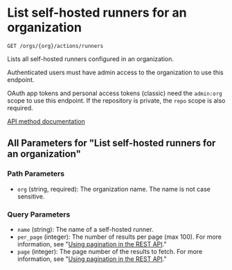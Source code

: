 # List self-hosted runners for an organization

`GET /orgs/{org}/actions/runners`

Lists all self-hosted runners configured in an organization.

Authenticated users must have admin access to the organization to use this endpoint.

OAuth app tokens and personal access tokens (classic) need the `admin:org` scope to use this endpoint. If the repository is private, the `repo` scope is also required.

[API method documentation](https://docs.github.com/rest/actions/self-hosted-runners#list-self-hosted-runners-for-an-organization)

## All Parameters for "List self-hosted runners for an organization"

### Path Parameters

- `org` (string, required): The organization name. The name is not case sensitive.
### Query Parameters

- `name` (string): The name of a self-hosted runner.
- `per_page` (integer): The number of results per page (max 100). For more information, see "[Using pagination in the REST API](https://docs.github.com/rest/using-the-rest-api/using-pagination-in-the-rest-api)."
- `page` (integer): The page number of the results to fetch. For more information, see "[Using pagination in the REST API](https://docs.github.com/rest/using-the-rest-api/using-pagination-in-the-rest-api)."